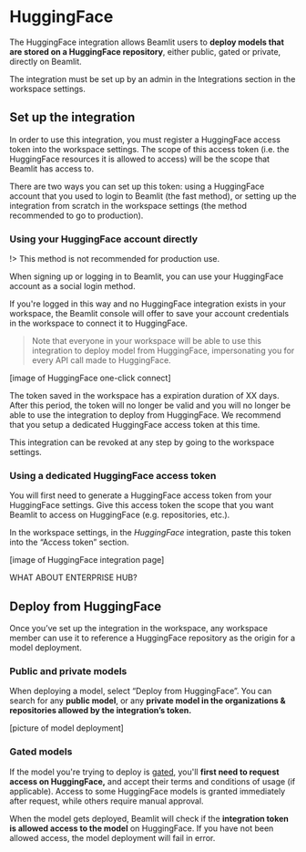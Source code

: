 # HuggingFace

The HuggingFace integration allows Beamlit users to **deploy models that are stored on a HuggingFace repository**, either public, gated or private, directly on Beamlit.

The integration must be set up by an admin in the Integrations section in the workspace settings.

## Set up the integration

In order to use this integration, you must register a HuggingFace access token into the workspace settings. The scope of this access token (i.e. the HuggingFace resources it is allowed to access) will be the scope that Beamlit has access to.

There are two ways you can set up this token: using a HuggingFace account that you used to login to Beamlit (the fast method), or setting up the integration from scratch in the workspace settings (the method recommended to go to production).

### Using your HuggingFace account directly

!> This method is not recommended for production use.

When signing up or logging in to Beamlit, you can use your HuggingFace account as a social login method. 

If you're logged in this way and no HuggingFace integration exists in your workspace, the Beamlit console will offer to save your account credentials in the workspace to connect it to HuggingFace.

> Note that everyone in your workspace will be able to use this integration to deploy model from HuggingFace, impersonating you for every API call made to HuggingFace. 

[image of HuggingFace one-click connect]

The token saved in the workspace has a expiration duration of XX days. After this period, the token will no longer be valid and you will no longer be able to use the integration to deploy from HuggingFace. We recommend that you setup a dedicated HuggingFace access token at this time.

This integration can be revoked at any step by going to the workspace settings.

### Using a dedicated HuggingFace access token

You will first need to generate a HuggingFace access token from your HuggingFace settings. Give this access token the scope that you want Beamlit to access on HuggingFace (e.g. repositories, etc.). 

In the workspace settings, in the *HuggingFace* integration, paste this token into the “Access token” section.

[image of HuggingFace integration page]

WHAT ABOUT ENTERPRISE HUB?

## Deploy from HuggingFace

Once you’ve set up the integration in the workspace, any workspace member can use it to reference a HuggingFace repository as the origin for a model deployment. 

### Public and private models

When deploying a model, select “Deploy from HuggingFace”. You can search for any **public model**, or any **private model in the organizations & repositories allowed by the integration’s token.**

[picture of model deployment]

### Gated models

If the model you're trying to deploy is [gated](https://huggingface.co/docs/hub/models-gated), you'll **first need to request access on HuggingFace,** and accept their terms and conditions of usage (if applicable). Access to some HuggingFace models is granted immediately after request, while others require manual approval.

When the model gets deployed, Beamlit will check if the **integration token is allowed access to the model** on HuggingFace. If you have not been allowed access, the model deployment will fail in error.